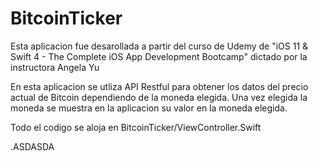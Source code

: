 # BitcoinTicker
Esta aplicacion fue desarollada a partir del curso de Udemy de "iOS 11 & Swift 4 - The Complete iOS App Development Bootcamp" dictado por la instructora Angela Yu

En esta aplicacion se utliza API Restful para obtener los datos del precio actual de Bitcoin dependiendo de la moneda elegida. Una vez elegida la moneda se muestra en la aplicacion su valor en la moneda elegida. 

Todo el codigo se aloja en BitcoinTicker/ViewController.Swift

.ASDASDA
